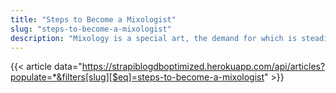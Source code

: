 ```yaml
---
title: "Steps to Become a Mixologist"
slug: "steps-to-become-a-mixologist"
description: "Mixology is a special art, the demand for which is steadily increasing. Are you curious to know what goes on behind the bar counter in making such extraordinary cocktails? If yes, then give this article a read which talks about how to become a mixologist in 3 easy steps!"
---
```


{{< article data="https://strapiblogdboptimized.herokuapp.com/api/articles?populate=*&filters[slug][$eq]=steps-to-become-a-mixologist" >}}
